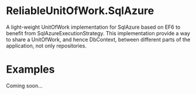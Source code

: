 ReliableUnitOfWork.SqlAzure
===========================

A light-weight UnitOfWork implementation for SqlAzure based on EF6 to benefit from SqlAzureExecutionStrategy.
This implementation provide a way to share a UnitOfWork, and hence DbContext, between different parts of the application, not only repositories.

Examples
===========
Coming soon...